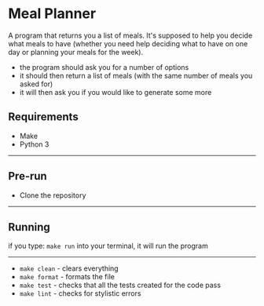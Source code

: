 # Meal Planner
A program that returns you a list of meals. It's supposed to help you decide what meals to have (whether you need help deciding what to have on one day or planning your meals for the week). 
- the program should ask you for a number of options
- it should then return a list of meals (with the same number of meals you asked for) 
- it will then ask you if you would like to generate some more

## Requirements 
- Make
- Python 3
---

## Pre-run
- Clone the repository

---

## Running 
if you type:
`make run` into your terminal, it will run the program

---
- `make clean` - clears everything
- `make format` - formats the file
- `make test` - checks that all the tests created for the code pass
- `make lint` - checks for stylistic errors 

